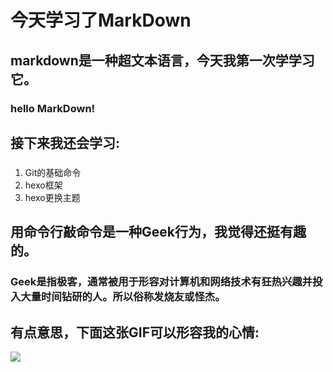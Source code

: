 # 今天学习了MarkDown
## markdown是一种超文本语言，今天我第一次学学习它。
### hello MarkDown!
## 接下来我还会学习:
###
1. Git的基础命令  
2. hexo框架  
3. hexo更换主题
## 用命令行敲命令是一种Geek行为，我觉得还挺有趣的。
### Geek是指极客，通常被用于形容对计算机和网络技术有狂热兴趣并投入大量时间钻研的人。所以俗称发烧友或怪杰。
## 有点意思，下面这张GIF可以形容我的心情:
![](https://qgt-style.oss-cn-hangzhou.aliyuncs.com/newcoursep4/g1/g1-2-2/tenor.gif)
